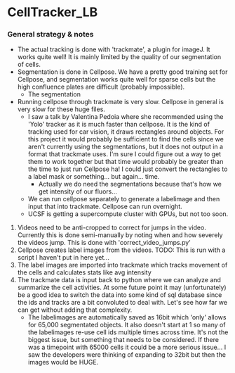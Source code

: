 # CellTracker_LB

### General strategy & notes
- The actual tracking is done with 'trackmate', a plugin for imageJ. It works quite well! It is mainly limited by the 
quality of our segmentation of cells.
- Segmentation is done in Cellpose. We have a pretty good training set for Cellpose, and segmentation works quite well 
for sparse cells but the high confluence plates are difficult (probably impossible).
  - The segmentation
- Running cellpose through trackmate is very slow. Cellpose in general is very slow for these huge files.
  - I saw a talk by Valentina Pedoia where she recommended using the 'Yolo' tracker as it is much faster than cellpose.
  It is the kind of tracking used for car vision, it draws rectangles around objects. For this project it would probably
  be sufficient to find the cells since we aren't currently using the segmentations, but it does not output in a format
  that trackmate uses. I'm sure I could figure out a way to get them to work together but that time would probably
  be greater than the time to just run Cellpose ha! I could just convert the rectangles to a label mask or something...
  but again... time.
    - Actually we do need the segmentations because that's how we get intensity of our fluors...
  - We can run cellpose separately to generate a labelimage and then input that into trackmate. Cellpose can run overnight.
  - UCSF is getting a supercompute cluster with GPUs, but not too soon.

1. Videos need to be anti-cropped to correct for jumps in the video. Currently this is done semi-manually by noting when
and how severely the videos jump. This is done with 'correct_video_jumps.py'
2. Cellpose creates label images from the videos. TODO: This is run with a script I haven't put in here yet...
3. The label images are imported into trackmate which tracks movement of the cells and calculates stats like avg intensity
4. The trackmate data is input back to python where we can analyze and summarize the cell activities. At some future point
it may (unfortunately) be a good idea to switch the data into some kind of sql database since the ids and tracks are a bit
convoluted to deal with. Let's see how far we can get without adding that complexity.
   - The labelimages are automatically saved as 16bit which 'only' allows for 65,000 segmentated objects. It also doesn't
   start at 1 so many of the labelimages re-use cell ids multiple times across time. It's not the biggest issue, but 
   something that needs to be considered. If there was a timepoint with 65000 cells it could be a more serious issue... 
   I saw the developers were thinking of expanding to 32bit but then the images would be HUGE.